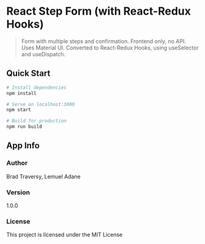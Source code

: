 # React Step Form (with React-Redux Hooks)

> Form with multiple steps and confirmation. Frontend only, no API. Uses Material UI. Converted to React-Redux Hooks, using useSelector and useDispatch.

## Quick Start

```bash
# Install dependencies
npm install

# Serve on localhost:3000
npm start

# Build for production
npm run build
```

## App Info

### Author

Brad Traversy, Lemuel Adane

### Version

1.0.0

### License

This project is licensed under the MIT License
